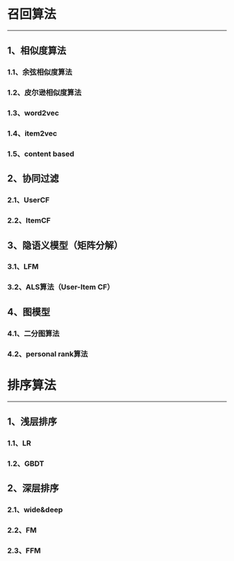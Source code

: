 
# 召回算法
----
## 1、相似度算法
### 1.1、余弦相似度算法

### 1.2、皮尔逊相似度算法

### 1.3、word2vec

### 1.4、item2vec

### 1.5、content based


## 2、协同过滤

### 2.1、UserCF


### 2.2、ItemCF


## 3、隐语义模型（矩阵分解）
### 3.1、LFM

### 3.2、ALS算法（User-Item CF）





## 4、图模型
### 4.1、二分图算法


### 4.2、personal rank算法


# 排序算法
----
## 1、浅层排序
### 1.1、LR

### 1.2、GBDT

## 2、深层排序
### 2.1、wide&deep

### 2.2、FM

### 2.3、FFM


